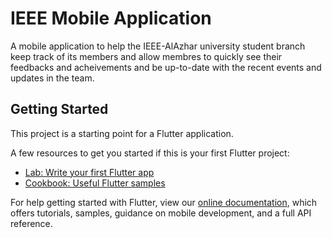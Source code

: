 # IEEE Mobile Application

A mobile application to help the IEEE-AlAzhar university student branch keep track of its members and allow membres to quickly see their feedbacks and acheivements and be up-to-date with the recent events and updates in the team.

## Getting Started

This project is a starting point for a Flutter application.

A few resources to get you started if this is your first Flutter project:

- [Lab: Write your first Flutter app](https://flutter.dev/docs/get-started/codelab)
- [Cookbook: Useful Flutter samples](https://flutter.dev/docs/cookbook)

For help getting started with Flutter, view our
[online documentation](https://flutter.dev/docs), which offers tutorials,
samples, guidance on mobile development, and a full API reference.
